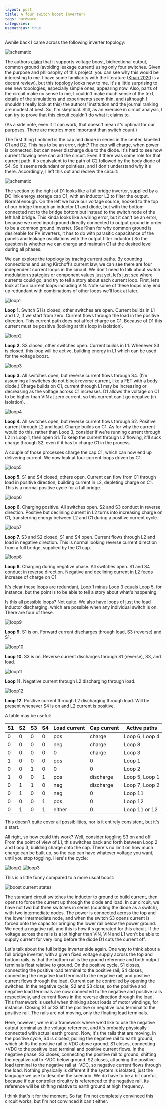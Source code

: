 ```yaml
---
layout: post
title: A four switch boost inverter?
tags: hardware
categories: 
usemathjax: true
---
```


Awhile back I came across the following inverter topology:

![schematic](/assets/w21/w21-orig.png)

The authors [claim](https://www.mdpi.com/2079-9292/10/14/1716) that it supports voltage boost, bidirectional output, common ground (avoiding leakage current) using only four switches. Given the purpose and philosophy of this project, you can see why this would be interesting to me. I have some familiarity with the literature ([Khan 2020](https://ieeexplore.ieee.org/abstract/document/8684241) is a decent review), but this topology looks new to me. It's a little surprising to see new topologies, especially simple ones, appearing now. Also, parts of the circuit make no sense to me, I couldn't make much sense of the text, details of the simulations and experiments seem thin, and (although I shouldn't really look at this) the authors' institution and the journal ranking are modest at best. So, I'm skeptical. Still, as an exercise in circuit analysis, I can try to prove that this circuit couldn't do what it claims to.

(As a side note, even if it can work, that doesn't mean it's optimal for our purposes. There are metrics more important than switch count.)

The first thing I noticed is the cap and diode in series in the center, labelled C1 and D2. This has to be an error, right? The cap will charge, when power is connected, but can never discharge due to the diode. It's hard to see how current flowing here can aid the circuit. Even if there was some role for that current path, it's equivalent to the path of C2 followed by the body diode of S4. So it seems redundant or pointless, and I don't understand why it's there. Accordingly, I left this out and redrew the circuit:

![schematic](/assets/w21/w21.png)

The section to the right of D1 looks like a full bridge inverter, supplied by a DC link energy storage cap C1, with an inductor L2 to filter the output. Normal enough. On the left we have our voltage source, hooked to the top of our bridge through an inductor L1 and diode, but with the bottom connected not to the bridge bottom but instead to the switch node of the left half bridge. This kinda looks like a wiring error, but it can't be an error, because we need input ground directly connected to output ground in order to be a common ground inverter. (See Khan for why common ground is desireable for PV inverters, it has to do with parasitic capacitance of the panels and leakage oscillations with the output filter inductor.) So the question is whether we can charge and maintain C1 at the desired level during all phases.

We can explore the topology by tracing current paths. By counting connections and using Kirchoff’s current law, we can see there are four independent current loops in the circuit. We don’t need to talk about switch modulation strategies or component values just yet, let’s just see where currents could go, and try to tell a story about each current loop. First, let’s look at four current loops including VIN. Note some of these loops may end up redundant with combinations of other loops we’ll look at later. 

![loop1](/assets/w21/w21loop1.png)

**Loop 1.** Switch S1 is closed, other switches are open. Current builds in L1 and L2, if we start from zero. Current flows through the load in the positive direction. This current path does not affect charge on C1. Because of D1 this current must be positive (looking at this loop in isolation).

![loop2](/assets/w21/w21loop2.png)

**Loop 2.** S3 closed, other switches open. Current builds in L1. Whenever S3 is closed, this loop will be active, building energy in L1 which can be used for the voltage boost.

![loop3](/assets/w21/w21loop3.png)

**Loop 3.** All switches open, but reverse current flows through S4. (I'm assuming all switches do not block reverse current, like a FET with a body diode.) Charge builds on C1, current through L1 may be increasing or decreasing as the voltage across C1 increases. D1 allows the voltage on C1 to be higher than VIN at zero current, so this current can’t go negative (in isolation).

![loop4](/assets/w21/w21loop4.png)

**Loop 4.** All switches open, but reverse current flows through S2. Positive current through L2 and load.  Charge builds on C1. As for why the current would do this, rather than Loop 3, consider if we’re running current through L2 in Loop 1, then open S1. To keep the current through L2 flowing, it’ll suck charge through S2, even if it has to charge C1 in the process.

A couple of those processes charge the cap C1, which can now end up delivering current. We now look at four current loops driven by C1.

![loop5](/assets/w21/w21loop5.png)

**Loop 5.** S1 and S4 closed, others open. Current can flow from C1 through load in positive direction, building current in L2, depleting charge on C1. This is a normal positive cycle for a full bridge.

![loop6](/assets/w21/w21loop6.png)

**Loop 6.** Charging positive. All switches open. S2 and S3 conduct in reverse direction. Positive but declining current in L2 turns into increasing charge on C1, transferring energy between L2 and C1 during a positive current cycle.

![loop7](/assets/w21/w21loop7.png)

**Loop 7.** S3 and S2 closed, S1 and S4 open. Current flows through L2 and load in negative direction. This is normal looking reverse current direction from a full bridge, supplied by the C1 cap. 

![loop8](/assets/w21/w21loop8.png)

**Loop 8.** Charging during negative phase. All switches open. S1 and S4 conduct in reverse direction. Negative and declining current in L2 feeds increase of charge on C1.

It's clear these loops are redundant, Loop 1 minus Loop 3 equals Loop 5, for instance, but the point is to be able to tell a story about what's happening.

Is this all possible loops? Not quite. We also have loops of just the load inductor discharging, which are possible when any individual switch is on. There are four of these.

![loop9](/assets/w21/w21loop9.png)

**Loop 9.** S1 is on. Forward current discharges through load, S3 (reverse) and S1.

![loop10](/assets/w21/w21loop10.png)

**Loop 10.** S3 is on. Reverse current discharges through S1 (reverse), S3, and load.

![loop11](/assets/w21/w21loop11.png)

**Loop 11.** Negative current through L2 discharging through load. 

![loop12](/assets/w21/w21loop12.png)

**Loop 12.** Positive current through L2 discharging through load. Will be present whenever S4 is on and L2 current is positive.

A table may be useful:

| S1 | S2 | S3 | S4 | Load current | Cap current | Active paths   |
|----|----|----|----|--------------|-------------|----------------|
| 0  | 0  | 0  | 0  | pos          |  charge     | Loop 6, Loop 4 |
| 0  | 0  | 0  | 0  | neg          |  charge     | Loop 8         |
| 0  | 0  | 0  | 0  | 0            |  charge     | Loop 3         |
| 1  | 0  | 0  | 0  | pos          |  0          | Loop 1         |
| 0  | 0  | 1  | 0  | 0            |  0          | Loop 2         |
| 1  | 0  | 0  | 1  | pos          |  discharge  | Loop 5, Loop 1 |
| 0  | 1  | 1  | 0  | neg          |  discharge  | Loop 7, Loop 2 |
| 0  | 1  | 0  | 0  | neg          |  0          | Loop 11        |
| 0  | 0  | 0  | 1  | pos          |  0          | Loop 12        |
| 0  | 1  | 0  | 1  | either       |  0          | Loop 11 or 12  |

This doesn't quite cover all possibilities, nor is it entirely consistent, but it's a start.

All right, so how could this work? Well, consider toggling S3 on and off. From the point of view of L1, this switches back and forth between Loop 2 and Loop 3, building charge onto the cap. There's no limit on how much charge can be built up, so the cap can have whatever voltage you want, until you stop toggling. Here's the cycle:

![loop2](/assets/w21/w21loop2.png)
![loop3](/assets/w21/w21loop3.png)

This is a little funny compared to a more usual boost:

![boost current states](/assets/boost_states.png)

The standard circuit switches the inductor to ground to build current, then opens to force the current up through the diode and load. In our circuit, we have not two but three switches in series (counting the diode as a switch), with two intermediate nodes. The power is connected across the top and the lower intermediate node, and when the switch S3 opens current is forced onto the capacitor bringing the lower rail below the power ground. We need a negative rail, and this is how it's generated for this circuit. If the voltage across the rails is a lot higher than VIN, VIN and L1 won't be able to supply current for very long before the diode D1 cuts the current off. 

Let's talk about the full bridge inverter side again. One way to think about a full bridge inverter, with a given fixed voltage supply across the top and bottom rails, is that the bottom rail is the ground reference and both output terminals float relative to ground. On the positive cycle, S1 closes, connecting the positive load terminal to the positive rail; S4 closes, connecting the negative load terminal to the negative rail; and positive current flows through the load. Current can be controlled by opening the switches. In the negative cycle, S2 and S3 close, so the positive and negative load terminals are now connected to the negative and positive rails respectively, and current flows in the reverse direction through the load. This framework is useful when thinking about loads of motor windings, for instance. Closing S1 or S3 lift the positive or negative load terminal to the positive rail. The rails are not moving, only the floating load terminals.

Here, however, we're in a framework where we'd like to use the negative output terminal as the voltage reference, and it's probably physically connected with actual earth ground. Now, it's the rails that are moving. In the positive cycle, S4 is closed, pulling the negative rail to earth ground, which shifts the positive rail to VDC above ground. S1 closes, connecting +VDC to the positive load terminal and positive current flows. In the negative phase, S3 closes, connecting the positive rail to ground, shifting the negative rail to -VDC below ground. S2 closes, attaching the positive load terminal to the negative rail at -VDC, so negative current flows through the load. Nothing physically is different if the system is isolated, just the language we use to describe the scenario. We do have to be a bit careful, because if our controller circuitry is referenced to the negative rail, its reference will be shifting relative to earth ground at high frequency.

I think that's it for the moment. So far, I'm not completely convinced this circuit works, but I'm not convinced it can't either.



